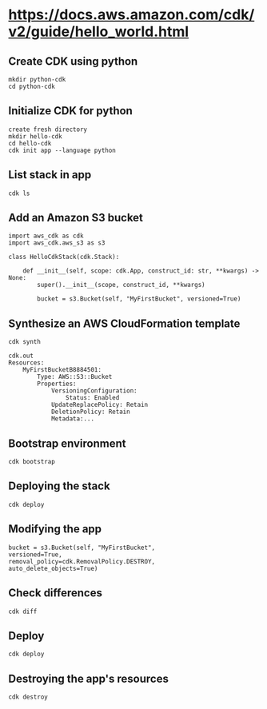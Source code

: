 # https://docs.aws.amazon.com/cdk/v2/guide/hello_world.html

## Create CDK using python

    mkdir python-cdk
    cd python-cdk

## Initialize CDK for python
    create fresh directory
    mkdir hello-cdk
    cd hello-cdk
    cdk init app --language python

## List stack in app
    cdk ls

## Add an Amazon S3 bucket
    import aws_cdk as cdk
    import aws_cdk.aws_s3 as s3

    class HelloCdkStack(cdk.Stack):

        def __init__(self, scope: cdk.App, construct_id: str, **kwargs) -> None:
            super().__init__(scope, construct_id, **kwargs)

            bucket = s3.Bucket(self, "MyFirstBucket", versioned=True)

## Synthesize an AWS CloudFormation template
    cdk synth

    cdk.out
    Resources:
        MyFirstBucketB8884501:
            Type: AWS::S3::Bucket
            Properties:
                VersioningConfiguration:
                    Status: Enabled
                UpdateReplacePolicy: Retain
                DeletionPolicy: Retain
                Metadata:...

## Bootstrap environment

    cdk bootstrap

## Deploying the stack

    cdk deploy

## Modifying the app

    bucket = s3.Bucket(self, "MyFirstBucket",
    versioned=True,
    removal_policy=cdk.RemovalPolicy.DESTROY,
    auto_delete_objects=True)

## Check differences

    cdk diff

## Deploy

    cdk deploy

## Destroying the app's resources

    cdk destroy